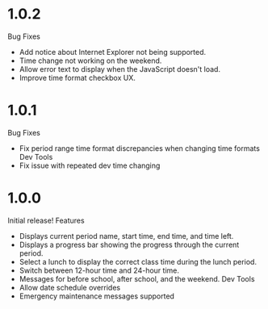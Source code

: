---
---

# 1.0.2
Bug Fixes
 - Add notice about Internet Explorer not being supported.
 - Time change not working on the weekend.
 - Allow error text to display when the JavaScript doesn't load.
 - Improve time format checkbox UX.

# 1.0.1
Bug Fixes
 - Fix period range time format discrepancies when changing time formats  
Dev Tools
 - Fix issue with repeated dev time changing

# 1.0.0
Initial release!
Features
 - Displays current period name, start time, end time, and time left.
 - Displays a progress bar showing the progress through the current period.
 - Select a lunch to display the correct class time during the lunch period.
 - Switch between 12-hour time and 24-hour time.
 - Messages for before school, after school, and the weekend.
 Dev Tools
 - Allow date schedule overrides
 - Emergency maintenance messages supported
